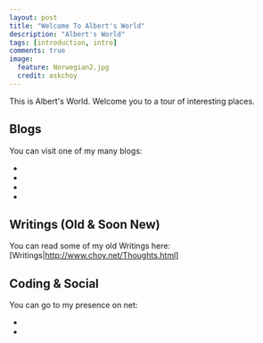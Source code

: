 ```yaml
---
layout: post
title: "Welcome To Albert's World"
description: "Albert's World"
tags: [introduction, intro]
comments: true
image:
  feature: Norwegian2.jpg
  credit: askchoy
---
```



This is Albert's World. Welcome you to a tour of interesting places.

## Blogs
You can visit one of my many blogs:

- [Think Do Dream]: http://blog.choy.net
- [Creative Technobabble]: http://creativetech.choy.net
- [Social Amusements]: http://socialamusement.choy.net
- [Missing Stone (Entertainment/Writing)]: http://missingstone.choy.net

## Writings (Old & Soon New)
You can read some of my old Writings here: [Writings|http://www.choy.net/Thoughts.html]

## Coding & Social
You can go to my presence on net:

- [Twitter]: https://twitter.com/askchoy
- [Github]: https://github.com/askchoy
